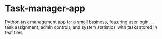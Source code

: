 # Task-manager-app
Python task management app for a small business, featuring user login, task assignment, admin controls, and system statistics, with tasks stored in text files.
